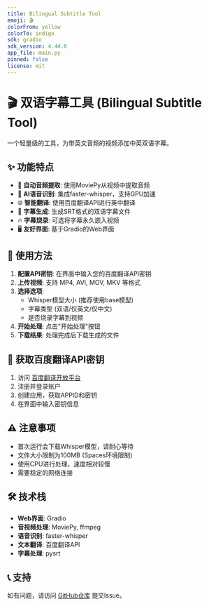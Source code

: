 ```yaml
---
title: Bilingual Subtitle Tool
emoji: 🎬
colorFrom: yellow
colorTo: indigo
sdk: gradio
sdk_version: 4.44.0
app_file: main.py
pinned: false
license: mit
---
```


# 🎬 双语字幕工具 (Bilingual Subtitle Tool)

一个轻量级的工具，为带英文音频的视频添加中英双语字幕。

## ✨ 功能特点

- 🎵 **自动音频提取**: 使用MoviePy从视频中提取音频
- 🎤 **AI语音识别**: 集成faster-whisper，支持GPU加速
- 🌐 **智能翻译**: 使用百度翻译API进行英中翻译
- 📝 **字幕生成**: 生成SRT格式的双语字幕文件
- 🔥 **字幕烧录**: 可选将字幕永久嵌入视频
- 🖥️ **友好界面**: 基于Gradio的Web界面

## 🚀 使用方法

1. **配置API密钥**: 在界面中输入您的百度翻译API密钥
2. **上传视频**: 支持 MP4, AVI, MOV, MKV 等格式
3. **选择选项**: 
   - Whisper模型大小 (推荐使用base模型)
   - 字幕类型 (双语/仅英文/仅中文)
   - 是否烧录字幕到视频
4. **开始处理**: 点击"开始处理"按钮
5. **下载结果**: 处理完成后下载生成的文件

## 🔑 获取百度翻译API密钥

1. 访问 [百度翻译开放平台](https://fanyi-api.baidu.com/)
2. 注册并登录账户
3. 创建应用，获取APPID和密钥
4. 在界面中输入密钥信息

## ⚠️ 注意事项

- 首次运行会下载Whisper模型，请耐心等待
- 文件大小限制为100MB (Spaces环境限制)
- 使用CPU进行处理，速度相对较慢
- 需要稳定的网络连接

## 🛠️ 技术栈

- **Web界面**: Gradio
- **音视频处理**: MoviePy, ffmpeg
- **语音识别**: faster-whisper
- **文本翻译**: 百度翻译API
- **字幕处理**: pysrt

## 📞 支持

如有问题，请访问 [GitHub仓库](https://github.com/zym9863/bilingual-subtitle-tool) 提交Issue。
